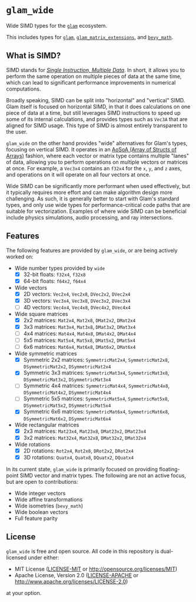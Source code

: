 # `glam_wide`

Wide SIMD types for the [`glam`] ecosystem.

This includes types for [`glam`], [`glam_matrix_extensions`], and [`bevy_math`].

[`glam`]: https://docs.rs/glam/latest/glam/
[`glam_matrix_extensions`]: https://github.com/Jondolf/glam_matrix_extensions
[`bevy_math`]: https://docs.rs/bevy_math/latest/bevy_math/

## What is SIMD?

SIMD stands for [*Single Instruction, Multiple Data*](https://en.wikipedia.org/wiki/Single_instruction,_multiple_data).
In short, it allows you to perform the same operation on multiple pieces of data at the same time,
which can lead to significant performance improvements in numerical computations.

Broadly speaking, SIMD can be split into "horizontal" and "vertical" SIMD.
Glam itself is focused on horizontal SIMD, in that it does calculations on one
piece of data at a time, but still leverages SIMD instructions to speed up some of its
internal calculations, and provides types such as `Vec3A` that are aligned for SIMD usage.
This type of SIMD is almost entirely transparent to the user.

`glam_wide` on the other hand provides "wide" alternatives for Glam's types, focusing on vertical SIMD.
It operates in an [AoSoA (Array of Structs of Arrays)](https://en.wikipedia.org/wiki/AoS_and_SoA) fashion,
where each vector or matrix type contains multiple "lanes" of data, allowing you to perform operations
on multiple vectors or matrices at once. For example, a `Vec3x4` contains an `f32x4` for the `x`, `y`, and `z` axes,
and operations on it will operate on all four vectors at once.

Wide SIMD can be significantly more performant when used effectively, but it typically requires more effort
and can make algorithm design more challenging. As such, it is generally better to start with Glam's standard types,
and only use wide types for performance-critical code paths that are suitable for vectorization. Examples of where
wide SIMD can be beneficial include physics simulations, audio processing, and ray intersections.

## Features

The following features are provided by `glam_wide`, or are being actively worked on:

- Wide number types provided by `wide`
  - [x] 32-bit floats: `f32x4`, `f32x8`
  - [x] 64-bit floats: `f64x2`, `f64x4`
- Wide vectors
  - [x] 2D vectors: `Vec2x4`, `Vec2x8`, `DVec2x2`, `DVec2x4`
  - [x] 3D vectors: `Vec3x4`, `Vec3x8`, `DVec3x2`, `DVec3x4`
  - [ ] 4D vectors: `Vec4x4`, `Vec4x8`, `DVec4x2`, `DVec4x4`
- Wide square matrices
  - [x] 2x2 matrices: `Mat2x4`, `Mat2x8`, `DMat2x2`, `DMat2x4`
  - [x] 3x3 matrices: `Mat3x4`, `Mat3x8`, `DMat3x2`, `DMat3x4`
  - [ ] 4x4 matrices: `Mat4x4`, `Mat4x8`, `DMat4x2`, `DMat4x4`
  - [ ] 5x5 matrices: `Mat5x4`, `Mat5x8`, `DMat5x2`, `DMat5x4`
  - [ ] 6x6 matrices: `Mat6x4`, `Mat6x8`, `DMat6x2`, `DMat6x4`
- Wide symmetric matrices
  - [x] Symmetric 2x2 matrices: `SymmetricMat2x4`, `SymmetricMat2x8`, `DSymmetricMat2x2`, `DSymmetricMat2x4`
  - [x] Symmetric 3x3 matrices: `SymmetricMat3x4`, `SymmetricMat3x8`, `DSymmetricMat3x2`, `DSymmetricMat3x4`
  - [ ] Symmetric 4x4 matrices: `SymmetricMat4x4`, `SymmetricMat4x8`, `DSymmetricMat4x2`, `DSymmetricMat4x4`
  - [ ] Symmetric 5x5 matrices: `SymmetricMat5x4`, `SymmetricMat5x8`, `DSymmetricMat5x2`, `DSymmetricMat5x4`
  - [x] Symmetric 6x6 matrices: `SymmetricMat6x4`, `SymmetricMat6x8`, `DSymmetricMat6x2`, `DSymmetricMat6x4`
- Wide rectangular matrices
  - [x] 2x3 matrices: `Mat23x4`, `Mat23x8`, `DMat23x2`, `DMat23x4`
  - [x] 3x2 matrices: `Mat32x4`, `Mat32x8`, `DMat32x2`, `DMat32x4`
- Wide rotations
  - [x] 2D rotations: `Rot2x4`, `Rot2x8`, `DRot2x2`, `DRot2x4`
  - [x] 3D rotations: `Quatx4`, `Quatx8`, `DQuatx2`, `DQuatx4`

In its current state, `glam_wide` is primarily focused on providing floating-point SIMD vector and matrix types.
The following are not an active focus, but are open to contributions:

- Wide integer vectors
- Wide affine transformations
- Wide isometries (`bevy_math`)
- Wide boolean vectors
- Full feature parity

## License

`glam_wide` is free and open source. All code in this repository is dual-licensed under either:

- MIT License ([LICENSE-MIT](/LICENSE-MIT) or <http://opensource.org/licenses/MIT>)
- Apache License, Version 2.0 ([LICENSE-APACHE](/LICENSE-APACHE) or <http://www.apache.org/licenses/LICENSE-2.0>)

at your option.
